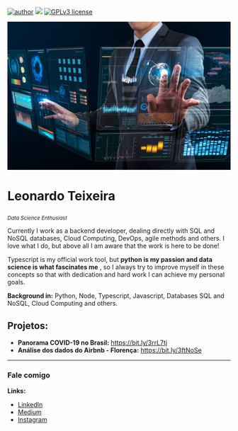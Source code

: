 [![author](https://img.shields.io/badge/author-DevLeoo-red.svg)](https://www.linkedin.com/in/leonardo-teixeira-c%C3%A2ndido-286065191/) [![](https://img.shields.io/badge/python-3.7+-blue.svg)](https://www.python.org/downloads/release/python-365/) [![GPLv3 license](https://img.shields.io/badge/License-GPLv3-blue.svg)](http://perso.crans.org/besson/LICENSE.html)

<p align="center">
  <img src="banner.jpg" >
</p>

# Leonardo Teixeira
<sub>*Data Science Enthusiast*</sub>

Currently I work as a backend developer, dealing directly with SQL and NoSQL databases, Cloud Computing, DevOps, agile methods and others. I love what I do, but above all I am aware that the work is here to be done! 

Typescript is my official work tool, but **python is my passion and data science is what fascinates me** , so I always try to improve myself in these concepts so that with dedication and hard work I can achieve my personal goals.

**Background in:** Python, Node, Typescript, Javascript, Databases SQL and NoSQL, Cloud Computing and others.


## Projetos:
* **Panorama COVID-19 no Brasil:** https://bit.ly/3rrL7tj
* **Análise dos dados do Airbnb - Florença:** https://bit.ly/3ftNoSe
---


### Fale comigo

**Links:**
* [LinkedIn](https://www.linkedin.com/in/leonardo-teixeira-c%C3%A2ndido-286065191/)
* [Medium](https://medium.com/@leonardo.leotc)
* [Instagram](https://www.instagram.com/_leotc/)




